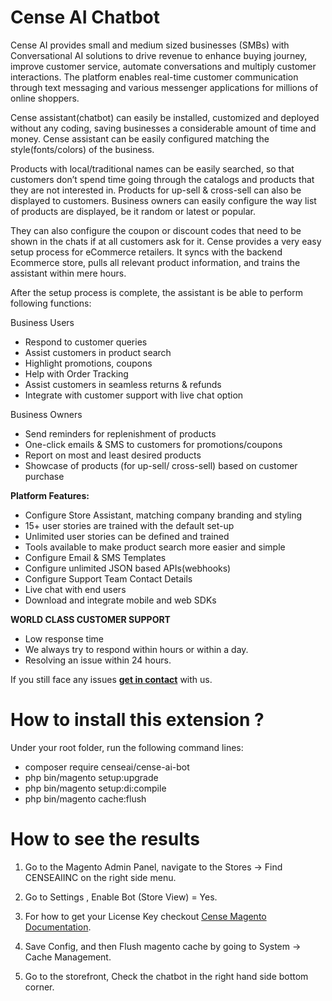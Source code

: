 # Cense AI Chatbot 

Cense AI provides small and medium sized businesses (SMBs) with Conversational AI solutions to drive revenue to enhance buying journey, improve customer service, automate conversations and multiply customer interactions. The platform enables real-time customer communication through text messaging and various messenger applications for millions of online shoppers.

Cense assistant(chatbot) can easily be installed, customized and deployed without any coding, saving businesses a considerable amount of time and money. Cense assistant can be easily configured matching the style(fonts/colors) of the business.

Products with local/traditional names can be easily searched, so that customers don’t spend time going through the catalogs and products that they are not interested in. Products for up-sell & cross-sell can also be displayed to customers.
Business owners can easily configure the way list of products are displayed, be it random or latest or popular.

They can also configure the coupon or discount codes that need to be shown in the chats if at all customers ask for it.
Cense provides a very easy setup process for eCommerce retailers. It syncs with the backend Ecommerce store, pulls all relevant
product information, and trains the assistant within mere hours.

After the setup process is complete, the assistant is be able to perform following functions:

Business Users
  - Respond to customer queries
  - Assist customers in product search
  - Highlight promotions, coupons
  - Help with Order Tracking
  - Assist customers in seamless returns & refunds
  - Integrate with customer support with live chat option

Business Owners
  - Send reminders for replenishment of products
  - One-click emails & SMS to customers for promotions/coupons
  - Report on most and least desired products
  - Showcase of products (for up-sell/ cross-sell) based on customer purchase

**Platform Features:**

* Configure Store Assistant, matching company branding and styling
* 15+ user stories are trained with the default set-up
* Unlimited user stories can be defined and trained
* Tools available to make product search more easier and simple
* Configure Email & SMS Templates
* Configure unlimited JSON based APIs(webhooks)
* Configure Support Team Contact Details
* Live chat with end users
* Download and integrate mobile and web SDKs


**WORLD CLASS CUSTOMER SUPPORT**

* Low response time
* We always try to respond within hours or within a day.
* Resolving an issue within 24 hours.

If you still face any issues **[get in contact](https://cense.ai/contact-us)** with us.

# How to install this extension ?

Under your root folder, run the following command lines:

- composer require censeai/cense-ai-bot
- php bin/magento setup:upgrade
- php bin/magento setup:di:compile
- php bin/magento cache:flush

# How to see the results

1. Go to the Magento Admin Panel, navigate to the Stores -> Find CENSEAIINC on the right side menu.

2. Go to Settings , Enable Bot (Store View) = Yes.

3. For how to get your License Key checkout [Cense Magento Documentation](https://cense.ai/documentation/magento).

4. Save Config, and then Flush magento cache by going to System -> Cache Management.

5. Go to the storefront, Check the chatbot in the right hand side bottom corner.


